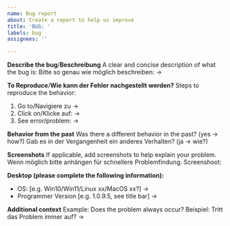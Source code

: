```yaml
---
name: Bug report
about: Create a report to help us improve
title: 'BUG: '
labels: bug
assignees: ''

---
```


**Describe the bug**/**Beschreibung**
A clear and concise description of what the bug is:
Bitte so genau wie möglich beschreiben:
-> 

**To Reproduce**/**Wie kann der Fehler nachgestellt werden?**
Steps to reproduce the behavior:
1. Go to/Navigiere zu -> 
2. Click on/Klicke auf: -> 
3. See error/problem: -> 

**Behavior from the past**
Was there a different behavior in the past? (yes -> how?)
Gab es in der Vergangenheit ein anderes Verhalten? (ja -> wie?)


**Screenshots**
If applicable, add screenshots to help explain your problem.
Wenn möglich bitte anhängen für schnellere Problemfindung.
Screenshoot:


**Desktop (please complete the following information):**
 - OS: [e.g. Win10/Win11/Linux xx/MacOS xx?] -> 
 - Programmer Version [e.g. 1.0.9.5, see title bar] -> 

**Additional context**
Example: Does the problem always occur?
Beispiel: Tritt das Problem immer auf?
->
